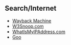 ## Search/Internet
- [Wayback Machine](https://archive.org/web)
- [W3Snoop.com](http://webboar.com.w3snoop.com/)
- [WhatIsMyIPAddress.com](http://whatismyipaddress.com/)
- [Goo](http://www.goo.ne.jp/)